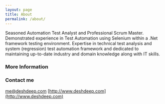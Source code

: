 ```yaml
---
layout: page
title: About
permalink: /about/
---
```


Seasoned Automation Test Analyst and Professional Scrum Master.
Demonstrated experience in Test Automation using Selenium within a .Net framework testing environment. Expertise in technical test analysis and system (regression) test automation framework and dedicated to maintaining up-to-date industry and domain knowledge along with IT skills.

### More Information

### Contact me

[me@deshdeep.com](mailto:me@deshdeep.com)
[http://www.deshdeep.com](http://www.deshdeep.com)
